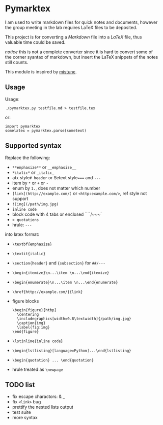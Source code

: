 # Pymarktex

I am used to write markdown files for quick notes and documents, however the group meeting in the lab requires LaTeX files to be deposited.

This project is for converting a *Markdown* file into a *LaTeX* file, thus valuable time could be saved.

*notice*
this is not a complete converter since it is hard to convert some of the corner syantax of markdown, but insert the LaTeX snippets of the notes still counts.

This module is inspired by [mistune](http://mistune.readthedocs.org/).

## Usage
Usage:

    ./pymarktex.py testfile.md > testfile.tex

or:

    import pymarktex
    somelatex = pymarktex.parse(sometext)

## Supported syntax
Replace the following:

- `**emphasize**` or `__emphasize__`
- `*italic*` or `_italic_`
- atx style`# header` or Setext style`===` and `---`
- item by `*` or `+` or `-`
- enum by `1.`, does not matter which number
- `[link](http://example.com/)` or `<http:example.com/>`, ref style not support
- `![img](/path/img.jpg)`
- `inline code`
- block code with 4 tabs or enclosed ````/~~~`
- `> quotations`
- hrule: `---`

into latex format:

- `\textbf{emphasize}`
- `\textit{italic}`
- `\section{header}` and `{subsection}` for `##/---`
- `\begin{itemize}\n...\item \n...\end{itemize}`
- `\begin{enumerate}\n...\item \n...\end{enumerate}`
- `\href{http://example.com/}{link}`
- figure blocks

    ```
    \begin{figure}[htbp]
      \centering
      \includegraphics[width=0.8\textwidth]{/path/img.jpg}
      \caption{img}
      \label{fig:img}
    \end{figure}
    ```

- `\lstinline{inline code}`
- `\begin{lstlisting}[language=Python]...\end{lstlisting}`
- `\begin{quotation} ... \end{quotation}`
- hrule treated as `\newpage`

## TODO list
- fix escape charactors: & _
- fix `<link>` bug
- prettify the nested lists output
- test suite
- more syntax
